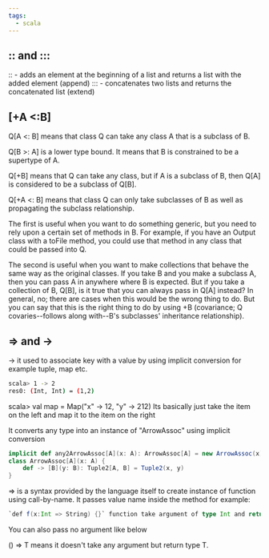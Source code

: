 ```yaml
---
tags: 
  - scala
---
```




## :: and :::

:: \- adds an element at the beginning of a list and returns a list with the added element (append)
::: \- concatenates two lists and returns the concatenated list (extend)

## \[+A <:B\]

Q\[A <: B\] means that class Q can take any class A that is a subclass of B.

Q[B >: A] is a lower type bound. It means that B is constrained to be a supertype of A.

Q\[+B\] means that Q can take any class, but if A is a subclass of B, then Q\[A\] is considered to be a subclass of Q\[B\].

Q\[+A <: B\] means that class Q can only take subclasses of B as well as propagating the subclass relationship.

The first is useful when you want to do something generic, but you need to rely upon a certain set of methods in B. For example, if you have an Output class with a toFile method, you could use that method in any class that could be passed into Q.

The second is useful when you want to make collections that behave the same way as the original classes. If you take B and you make a subclass A, then you can pass A in anywhere where B is expected. But if you take a collection of B, Q\[B\], is it true that you can always pass in Q\[A\] instead? In general, no; there are cases when this would be the wrong thing to do. But you can say that this is the right thing to do by using +B (covariance; Q covaries--follows along with--B's subclasses' inheritance relationship).

## =\> and ->

-\> it used to associate key with a value by using implicit conversion for example tuple, map etc.

```bash
scala> 1 -> 2
res0: (Int, Int) = (1,2)
```

scala> val map = Map("x" -> 12, "y" -> 212)
Its basically just take the item on the left and map it to the item on the right

It converts any type into an instance of "ArrowAssoc" using implicit conversion

```scala
implicit def any2ArrowAssoc[A](x: A): ArrowAssoc[A] = new ArrowAssoc(x)
class ArrowAssoc[A](x: A) {
    def -> [B](y: B): Tuple2[A, B] = Tuple2(x, y)
}
```

=\> is a syntax provided by the language itself to create instance of function using call-by-name. It passes value name inside the method for example:

```scala
`def f(x:Int => String) {}` function take argument of type Int and return String
```

You can also pass no argument like below

() =\> T means it doesn't take any argument but return type T.